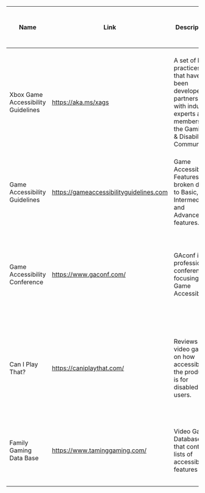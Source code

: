 | Name | Link | Description | How to Use to Create Blind-Accessible Games |
|------|------|------|------|
| Xbox Game Accessibility Guidelines | https://aka.ms/xags | A set of best practices that have been developed in partnership with industry experts and members of the Gaming & Disability Community | Section 101-103 and 106 are best to start for blind accessibility. [101 Text Display](https://learn.microsoft.com/en-us/gaming/accessibility/xbox-accessibility-guidelines/101), [102 Contrast](https://learn.microsoft.com/en-us/gaming/accessibility/xbox-accessibility-guidelines/102), [103 Alternative Cues](https://learn.microsoft.com/en-us/gaming/accessibility/xbox-accessibility-guidelines/103), [106 Screen Narration](https://learn.microsoft.com/en-us/gaming/accessibility/xbox-accessibility-guidelines/106) |
| Game Accessibility Guidelines | https://gameaccessibilityguidelines.com | Game Accessibility Features, broken down to Basic, Intermediate, and Advanced features. | Check out the [Full List](https://gameaccessibilityguidelines.com/full-list/) and scroll down to the Visual section |
| Game Accessibility Conference | https://www.gaconf.com/ | GAconf is a professional conference focusing on Game Accessibility | Check out recorded [video archive](https://www.gaconf.com/archive/)! They are categorized by conference, but there are a lot of interesting ones.|
| Can I Play That? | https://caniplaythat.com/ | Reviews of video games on how accessible the product is for disabled users. | Browse through their reviews or check out their game accessibility resources [here](https://caniplaythat.com/category/resources/accessibility-reference-guides/). There's also one specific for [blind accessibility](https://caniplaythat.com/2020/01/18/basic-accessibility-options-for-blind-and-low-vision-players/) |
| Family Gaming Data Base | https://www.taminggaming.com/ | Video Game Database that contains lists of accessibility features | You can search for specific games and read more information on accessibility features |
